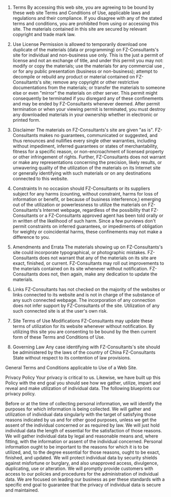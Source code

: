 1. Terms
By accessing this web site, you are agreeing to be bound by these web site Terms and Conditions of Use, applicable laws and regulations and their compliance. If you disagree with any of the stated terms and conditions, you are prohibited from using or accessing this site. The materials contained in this site are secured by relevant copyright and trade mark law.

2. Use License
Permission is allowed to temporarily download one duplicate of the materials (data or programming) on FZ-Consultants's site for individual and non-business use only. This is the just a permit of license and not an exchange of title, and under this permit you may not:
modify or copy the materials;
use the materials for any commercial use , or for any public presentation (business or non-business);
attempt to decompile or rebuild any product or material contained on FZ-Consultants's site;
remove any copyright or other restrictive documentations from the materials; or
transfer the materials to someone else or even "mirror" the materials on other server.
This permit might consequently be terminated if you disregard any of these confinements and may be ended by FZ-Consultants whenever deemed. After permit termination or when your viewing permit is terminated, you must destroy any downloaded materials in your ownership whether in electronic or printed form.
3. Disclaimer
The materials on FZ-Consultants's site are given "as is". FZ-Consultants makes no guarantees, communicated or suggested, and thus renounces and nullifies every single other warranties, including without impediment, inferred guarantees or states of merchantability, fitness for a specific reason, or non-encroachment of licensed property or other infringement of rights. Further, FZ-Consultants does not warrant or make any representations concerning the precision, likely results, or unwavering quality of the utilization of the materials on its Internet site or generally identifying with such materials or on any destinations connected to this website.
4. Constraints
In no occasion should FZ-Consultants or its suppliers subject for any harms (counting, without constraint, harms for loss of information or benefit, or because of business interference,) emerging out of the utilization or powerlessness to utilize the materials on FZ-Consultants's Internet webpage, regardless of the possibility that FZ-Consultants or a FZ-Consultants approved agent has been told orally or in written of the likelihood of such harm. Since a few purviews don't permit constraints on inferred guarantees, or impediments of obligation for weighty or coincidental harms, these confinements may not make a difference to you.

5. Amendments and Errata
The materials showing up on FZ-Consultants's site could incorporate typographical, or photographic mistakes. FZ-Consultants does not warrant that any of the materials on its site are exact, finished, or current. FZ-Consultants may roll out improvements to the materials contained on its site whenever without notification. FZ-Consultants does not, then again, make any dedication to update the materials.

6. Links
FZ-Consultants has not checked on the majority of the websites or links connected to its website and is not in charge of the substance of any such connected webpage. The incorporation of any connection does not infer support by FZ-Consultants of the site. Utilization of any such connected site is at the user's own risk.

7. Site Terms of Use Modifications
FZ-Consultants may update these terms of utilization for its website whenever without notification. By utilizing this site you are consenting to be bound by the then current form of these Terms and Conditions of Use.

8. Governing Law
Any case identifying with FZ-Consultants's site should be administered by the laws of the country of China FZ-Consultants State without respect to its contention of law provisions.

General Terms and Conditions applicable to Use of a Web Site.

Privacy Policy
Your privacy is critical to us. Likewise, we have built up this Policy with the end goal you should see how we gather, utilize, impart and reveal and make utilization of individual data. The following blueprints our privacy policy.

Before or at the time of collecting personal information, we will identify the purposes for which information is being collected.
We will gather and utilization of individual data singularly with the target of satisfying those reasons indicated by us and for other good purposes, unless we get the assent of the individual concerned or as required by law.
We will just hold individual data the length of essential for the satisfaction of those reasons.
We will gather individual data by legal and reasonable means and, where fitting, with the information or assent of the individual concerned.
Personal information ought to be important to the reasons for which it is to be utilized, and, to the degree essential for those reasons, ought to be exact, finished, and updated.
We will protect individual data by security shields against misfortune or burglary, and also unapproved access, divulgence, duplicating, use or alteration.
We will promptly provide customers with access to our policies and procedures for the administration of individual data.
We are focused on leading our business as per these standards with a specific end goal to guarantee that the privacy of individual data is secure and maintained.

